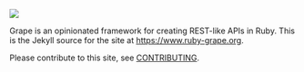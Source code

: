 ![](images/grape.png)

Grape is an opinionated framework for creating REST-like APIs in Ruby.
This is the Jekyll source for the site at https://www.ruby-grape.org.

Please contribute to this site, see [CONTRIBUTING](CONTRIBUTING.md).
